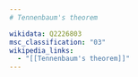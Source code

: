 ```yaml
---
# Tennenbaum's theorem

wikidata: Q2226803
msc_classification: "03"
wikipedia_links:
  - "[[Tennenbaum's theorem]]"
---
```

